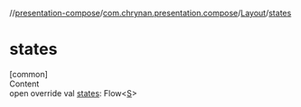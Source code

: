 //[presentation-compose](../../../index.md)/[com.chrynan.presentation.compose](../index.md)/[Layout](index.md)/[states](states.md)



# states  
[common]  
Content  
open override val [states](states.md): Flow<[S](index.md)>  



